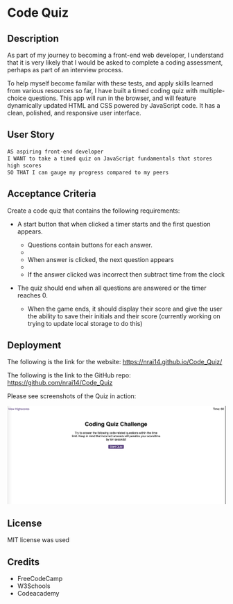 # Code Quiz 

## Description

As part of my journey to becoming a front-end web developer, I understand that it is very likely that I would be asked to complete a coding assessment, perhaps as part of an interview process. 

To help myself become familar with these tests, and apply skills learned from various resources so far, I have built a timed coding quiz with multiple-choice questions. This app will run in the browser, and will feature dynamically updated HTML and CSS powered by JavaScript code. It has a clean, polished, and responsive user interface.
 

## User Story

```
AS aspiring front-end developer 
I WANT to take a timed quiz on JavaScript fundamentals that stores high scores
SO THAT I can gauge my progress compared to my peers
```

## Acceptance Criteria

Create a code quiz that contains the following requirements:

* A start button that when clicked a timer starts and the first question appears.
 
  * Questions contain buttons for each answer.
  * 
  * When answer is clicked, the next question appears
  * 
  * If the answer clicked was incorrect then subtract time from the clock

* The quiz should end when all questions are answered or the timer reaches 0.

  * When the game ends, it should display their score and give the user the ability to save their initials and their score (currently working on trying to update local storage to do this)
  
## Deployment

The following is the link for the website: https://nrai14.github.io/Code_Quiz/ 

The following is the link to the GitHub repo: https://github.com/nrai14/Code_Quiz 

Please see screenshots of the Quiz in action: 

![Alt text](/Quiz1.png "Front of quiz with start button")


## License

MIT license was used

## Credits 

* FreeCodeCamp
* W3Schools
* Codeacademy 
